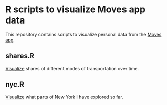 R scripts to visualize Moves app data
=====================================

This repository contains scripts to visualize personal data from the
[Moves app](https://www.moves-app.com).

shares.R
--------

[Visualize](https://ilarischeinin.shinyapps.io/moves-share/) shares of
different modes of transportation over time.

nyc.R
-----

[Visualize](https://ilarischeinin.shinyapps.io/moves-nyc/) what parts of New
York I have explored so far.

